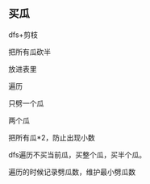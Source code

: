 ## 买瓜

dfs+剪枝

把所有瓜砍半

放进表里

遍历

只劈一个瓜

两个瓜



把所有瓜*2，防止出现小数

dfs遍历不买当前瓜，买整个瓜，买半个瓜。

遍历的时候记录劈瓜数，维护最小劈瓜数

